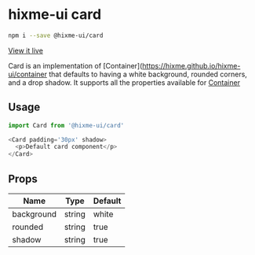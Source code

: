 # hixme-ui card

```bash
npm i --save @hixme-ui/card
```
[View it live](https://hixme.github.io/hixme-ui/card)

Card is an implementation of [Container](https://hixme.github.io/hixme-ui/container
that defaults to having a white background, rounded corners, and a drop shadow. It
supports all the properties available for
[Container](https://hixme.github.io/hixme-ui/container)


## Usage

```javascript
import Card from '@hixme-ui/card'

<Card padding='30px' shadow>
  <p>Default card component</p>
</Card>
```

## Props

| Name            | Type        | Default        |
| --------------- | ----------- | -------------- |
| background      | string      | white          |
| rounded         | string      | true           |
| shadow          | string      | true           |


